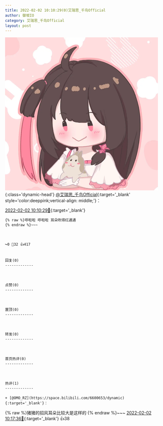 ```yaml
---
title: 2022-02-02 10:10:29(0)艾瑞思_千鸟Official
author: 御坂IO
category: 艾瑞思_千鸟Official
layout: post
---
```


![img](/images/7e08840c56f251de28bdf766b647bd5fe9a5d50a.jpg){:class='dynamic-head'}
[@艾瑞思_千鸟Official](https://space.bilibili.com/1090010845/dynamic){:target='_blank' style='color:deeppink;vertical-align: middle;'}：

[2022-02-02 10:10:29🔗](https://t.bilibili.com/622467157791443104){:target='_blank'}

~~~
{% raw %}呼啦啦 呼啦啦 耳朵吹得红通通
{% endraw %}~~~



↪️0 💬32 👍417


回复(0)
-------------



点赞(0)
-------------



置顶(0)
-------------



转发(0)
-------------



首页热评(0)
-------------



热评(1)
-------------

+ [@OMO_RZ](https://space.bilibili.com/6600653/dynamic){:target='_blank'}：
~~~
{% raw %}猪猪的招风耳朵比较大是这样的
{% endraw %}~~~
[2022-02-02 10:17:36🔗](https://t.bilibili.com/622467157791443104#reply100812711904){:target='_blank'} 👍38



